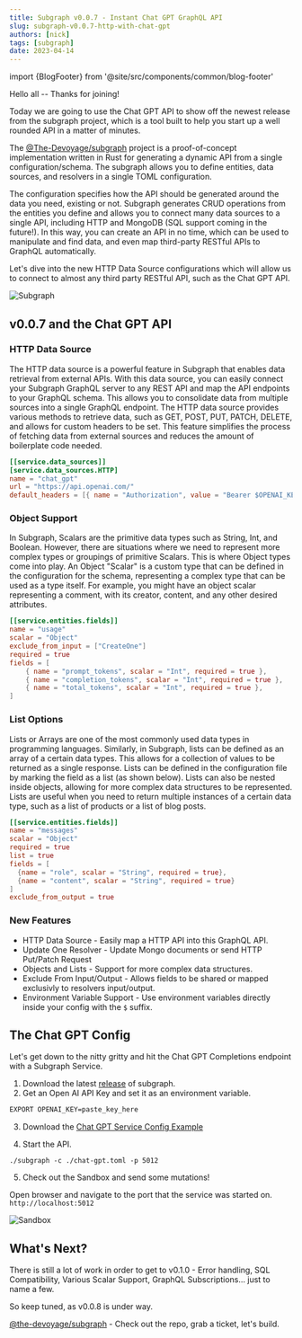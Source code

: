```yaml
---
title: Subgraph v0.0.7 - Instant Chat GPT GraphQL API
slug: subgraph-v0.0.7-http-with-chat-gpt
authors: [nick]
tags: [subgraph]
date: 2023-04-14
---
```


import {BlogFooter} from '@site/src/components/common/blog-footer'

Hello all -- Thanks for joining!

Today we are going to use the Chat GPT API to show off the newest release from the subgraph project, which is a tool built to help you start up a well rounded API in a matter of minutes.

The [@The-Devoyage/subgraph](https://www.github.com/the-devoyage/subgraph) project is a proof-of-concept implementation written in Rust for generating a dynamic API from a single
configuration/schema.
The subgraph allows you to define entities, data sources, and resolvers in a single TOML configuration.

The configuration specifies how the API should be generated around the data you need, existing or not. Subgraph generates CRUD operations from the entities you define and allows you
to connect many data sources to a single API, including HTTP and MongoDB (SQL support coming in the future!). In this way, you can create an API in no time, which can be used to
manipulate and find data, and even map third-party RESTful APIs to GraphQL automatically.

Let's dive into the new HTTP Data Source configurations which will allow us to connect to almost any third party RESTful API, such as the Chat GPT API.

![Subgraph](https://res.cloudinary.com/the-devoyage/image/upload/v1681523977/Subgraph_Logo_2_gff26m.png)

<!--truncate-->

## v0.0.7 and the Chat GPT API

### HTTP Data Source

The HTTP data source is a powerful feature in Subgraph that enables data retrieval from external APIs. With this data source, you can easily connect your Subgraph GraphQL server to any REST API and map the API endpoints to
your GraphQL schema. This allows you to consolidate data from multiple sources into a single GraphQL endpoint. The HTTP data source provides various methods to retrieve data, such as GET, POST, PUT, PATCH, DELETE,
and allows for custom headers to be set. This feature simplifies the process of fetching data from external sources and reduces the amount of boilerplate code needed.

```toml
[[service.data_sources]]
[service.data_sources.HTTP]
name = "chat_gpt"
url = "https://api.openai.com/"
default_headers = [{ name = "Authorization", value = "Bearer $OPENAI_KEY" }]
```

### Object Support

In Subgraph, Scalars are the primitive data types such as String, Int, and Boolean. However, there are situations where we need to represent more complex types or groupings of primitive Scalars. This is where Object types come into play.
An Object "Scalar" is a custom type that can be defined in the configuration for the schema, representing a complex type that can be used as a type itself. For example, you might have an object scalar representing a comment, with
its creator, content, and any other desired attributes.

```toml
[[service.entities.fields]]
name = "usage"
scalar = "Object"
exclude_from_input = ["CreateOne"]
required = true
fields = [
    { name = "prompt_tokens", scalar = "Int", required = true },
    { name = "completion_tokens", scalar = "Int", required = true },
    { name = "total_tokens", scalar = "Int", required = true },
]
```

### List Options

Lists or Arrays are one of the most commonly used data types in programming languages. Similarly, in Subgraph, lists can be defined as an array of a certain data types. This allows for a collection of values
to be returned as a single response. Lists can be defined in the configuration file by marking the field as a list (as shown below). Lists can also be nested inside objects, allowing for more complex data structures to be
represented. Lists are useful when you need to return multiple instances of a certain data type, such as a list of products or a list of blog posts.

```toml
[[service.entities.fields]]
name = "messages"
scalar = "Object"
required = true
list = true
fields = [
  {name = "role", scalar = "String", required = true},
  {name = "content", scalar = "String", required = true}
]
exclude_from_output = true
```

### New Features

- HTTP Data Source - Easily map a HTTP API into this GraphQL API.
- Update One Resolver - Update Mongo documents or send HTTP Put/Patch Request
- Objects and Lists - Support for more complex data structures.
- Exclude From Input/Output - Allows fields to be shared or mapped exclusivly to resolvers input/output.
- Environment Variable Support - Use environment variables directly inside your config with the `$` suffix.

## The Chat GPT Config

Let's get down to the nitty gritty and hit the Chat GPT Completions endpoint with a Subgraph Service.

1. Download the latest [release](https://www.github.com/the-devoyage/subgraph/releases) of subgraph.
2. Get an Open AI API Key and set it as an environment variable.

```bash
EXPORT OPENAI_KEY=paste_key_here
```

3. Download the [Chat GPT Service Config Example](https://github.com/The-Devoyage/subgraph/blob/2209c412f3f4fd0664a7963edba1d9830ec8e50c/examples/chat-gpt.toml)

4. Start the API.

```
./subgraph -c ./chat-gpt.toml -p 5012
```

5. Check out the Sandbox and send some mutations!

Open browser and navigate to the port that the service was started on. `http://localhost:5012`

![Sandbox](https://res.cloudinary.com/the-devoyage/image/upload/v1680991221/Screenshot_from_2023-04-08_17-00-02_xidwxl.png)

## What's Next?

There is still a lot of work in order to get to v0.1.0 - Error handling, SQL Compatibility, Various Scalar Support, GraphQL Subscriptions... just to name a few.

So keep tuned, as v0.0.8 is under way.

[@the-devoyage/subgraph](https://www.github.com/the-devoyage/subgraph) - Check out the repo, grab a ticket, let's build.
<BlogFooter />
